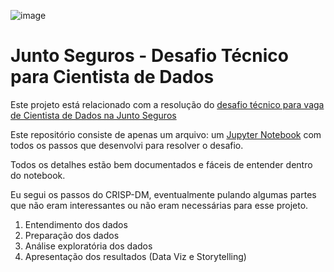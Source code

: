 ![image](https://theme.zdassets.com/theme_assets/9257702/06fe490887faa89b44c147c0e4e2541949c1df47.png)

# Junto Seguros - Desafio Técnico para Cientista de Dados

Este projeto está relacionado com a resolução do [desafio técnico para vaga de Cientista de Dados na Junto Seguros](https://drive.google.com/file/d/121QaHtdHzrRJd7zozTqd8xFwhpTrYLo4/view?usp=sharing)

Este repositório consiste de apenas um arquivo: um [Jupyter Notebook](https://github.com/alexkeila/junto_seguros_desafio_tecnico/blob/main/Junto%20Seguros%20-%20Desafio%20t%C3%A9cnico.ipynb) com todos os passos que desenvolvi para resolver o desafio.

Todos os detalhes estão bem documentados e fáceis de entender dentro do notebook.

Eu segui os passos do CRISP-DM, eventualmente pulando algumas partes que não eram interessantes ou não eram necessárias para esse projeto.

1. Entendimento dos dados
2. Preparação dos dados
3. Análise exploratória dos dados
4. Apresentação dos resultados (Data Viz e Storytelling)


